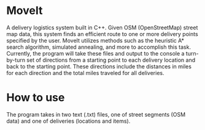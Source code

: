 # MoveIt
A delivery logistics system built in C++. Given OSM (OpenStreetMap) street map data, this system finds an efficient route to one or more delivery points specified by the user. MoveIt utilizes methods such as the heuristic A* search algorithm, simulated annealing, and more to accomplish this task. 
Currently, the program will take these files and output to the console a turn-by-turn set of directions from a starting point to each delivery location and back to the starting point. These directions include the distances in miles for each direction and the total miles traveled for all deliveries.

# How to use
The program takes in two text (.txt) files, one of street segments (OSM data) and one of deliveries (locations and items). 

